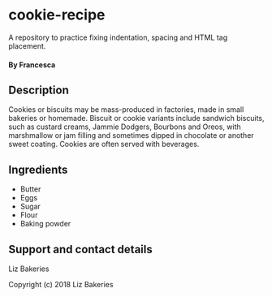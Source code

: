 # cookie-recipe
A repository to practice fixing indentation, spacing and HTML tag placement.


#### By Francesca
## Description
Cookies or biscuits may be mass-produced in factories, made in small bakeries or homemade. Biscuit or cookie variants include sandwich biscuits, such as custard creams, Jammie Dodgers, Bourbons and Oreos, with marshmallow or jam filling and sometimes dipped in chocolate or another sweet coating. Cookies are often served with beverages.
## Ingredients
* Butter
* Eggs
* Sugar
* Flour
* Baking powder

## Support and contact details
Liz Bakeries

Copyright (c) 2018 Liz Bakeries
